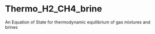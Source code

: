 # Thermo_H2_CH4_brine
An Equation of State for thermodynamic equilibrium of gas mixtures and brines
